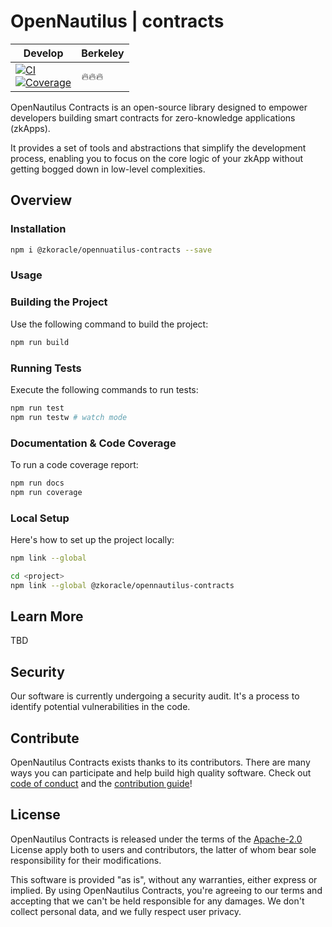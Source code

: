 # OpenNautilus | contracts

| Develop | Berkeley | 
| ------- | -------- |
| [![CI](https://github.com/zkoracle/opennautilus-contacts/actions/workflows/ci.yml/badge.svg?branch=main)](https://github.com/zkoracle/opennautilus-contacts/actions/workflows/ci.yml)<br/>[![Coverage](https://opennautilus-af4b7.web.app/coverage/badges.svg)](https://opennautilus-af4b7.web.app/coverage/lcov-report/)  | 🔥🔥🔥 | 

OpenNautilus Contracts is an open-source library designed to empower developers building smart contracts for zero-knowledge applications (zkApps). 

It provides a set of tools and abstractions that simplify the development process, enabling you to focus on the core logic of your zkApp without getting bogged down in low-level complexities.

## Overview

### Installation

```sh
npm i @zkoracle/opennuatilus-contracts --save
```

### Usage

### Building the Project

Use the following command to build the project:

```sh
npm run build
```

### Running Tests

Execute the following commands to run tests:

```sh
npm run test
npm run testw # watch mode
```

### Documentation & Code Coverage

To run a code coverage report:

```sh
npm run docs
npm run coverage
```

### Local Setup

Here's how to set up the project locally:

```sh
npm link --global

cd <project>
npm link --global @zkoracle/opennautilus-contracts

```

## Learn More

TBD

## Security

Our software is currently undergoing a security audit. It's a process to identify potential vulnerabilities in the code.

## Contribute

OpenNautilus Contracts exists thanks to its contributors. There are many ways you can participate and help build high quality software. Check out [code of conduct](CODE_OF_CONDUCT.md) and the [contribution guide](CONTRIBUTING.md)!

## License

OpenNautilus Contracts is released under the terms of the [Apache-2.0](LICENSE) License apply both to users and contributors, the latter of whom bear sole responsibility for their modifications.

This software is provided "as is", without any warranties, either express or implied. By using OpenNautilus Contracts, you're agreeing to our terms and accepting that we can't be held responsible for any damages. We don't collect personal data, and we fully respect user privacy.
